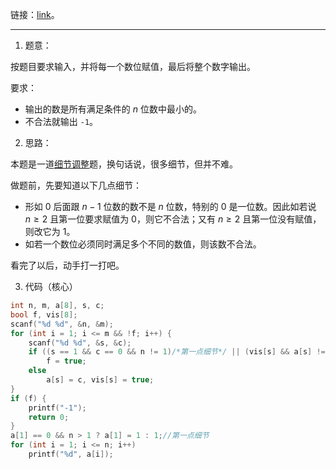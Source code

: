 链接：[link](https://www.luogu.com.cn/problem/AT5335)。
***
1. 题意：

按题目要求输入，并将每一个数位赋值，最后将整个数字输出。

要求：
- 输出的数是所有满足条件的 $n$ 位数中最小的。
- 不合法就输出 `-1`。

2. 思路：

本题是一道[细节调整](https://www.luogu.com.cn/record/list?pid=AT5335&user=542442)题，换句话说，很多细节，但并不难。

做题前，先要知道以下几点细节：
- 形如 $0$ 后面跟 $n - 1$ 位数的数不是 $n$ 位数，特别的 $0$ 是一位数。因此如若说 $n \ge 2$ 且第一位要求赋值为 $0$，则它不合法；又有 $n \ge 2$ 且第一位没有赋值，则改它为 $1$。
- 如若一个数位必须同时满足多个不同的数值，则该数不合法。

看完了以后，动手打一打吧。

3. 代码（核心）
```cpp
int n, m, a[8], s, c;
bool f, vis[8];
scanf("%d %d", &n, &m);
for (int i = 1; i <= m && !f; i++) {
	scanf("%d %d", &s, &c);
	if ((s == 1 && c == 0 && n != 1)/*第一点细节*/ || (vis[s] && a[s] != c)/*第二点细节*/)
		f = true;
	else
		a[s] = c, vis[s] = true;
}
if (f) {
	printf("-1");
	return 0;
}
a[1] == 0 && n > 1 ? a[1] = 1 : 1;//第一点细节
for (int i = 1; i <= n; i++)
	printf("%d", a[i]);
```